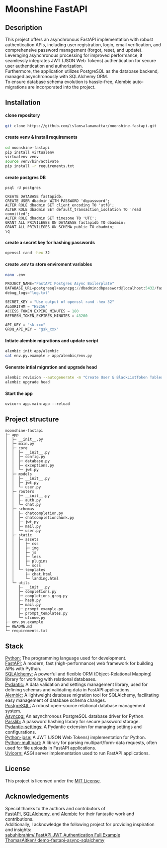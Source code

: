 # Moonshine FastAPI

## Description

This project offers an asynchronous FastAPI implementation with robust authentication APIs, including user registration, login, email verification, and comprehensive password management (forgot, reset, and update).  
Leveraging asynchronous processing for improved performance, it seamlessly integrates JWT (JSON Web Tokens) authentication for secure user authentication and authorization.  
Furthermore, the application utilizes PostgreSQL as the database backend, managed asynchronously with SQLAlchemy ORM.  
To ensure database schema evolution is hassle-free, Alembic auto-migrations are incorporated into the project.


## Installation

#### clone repository
```bash
git clone https://github.com/islamsalamamattar/moonshine-fastapi.git
```

#### create venv & install requirements
```bash
cd moonshine-fastapi
pip install virtualenv
virtualenv venv
source venv/bin/activate
pip install -r requirements.txt
```

#### create postgres DB
```
psql -U postgres
```
```
CREATE DATABASE fastapidb;
CREATE USER dbadmin WITH PASSWORD 'dbpassword';
ALTER ROLE dbadmin SET client_encoding TO 'utf8';
ALTER ROLE dbadmin SET default_transaction_isolation TO 'read committed';
ALTER ROLE dbadmin SET timezone TO 'UTC';
GRANT ALL PRIVILEGES ON DATABASE fastapidb TO dbadmin;
GRANT ALL PRIVILEGES ON SCHEMA public TO dbadmin;
\q
```

#### create a secret key for hashing passwords
```bash
openssl rand -hex 32
```

#### create .env to store enviroment variables
```bash
nano .env
```
```python
PROJECT_NAME="FastAPI Postgres Async Boilerplate"
DATABASE_URL=postgresql+asyncpg://dbadmin:dbpassword@localhost:5432/fastapidb
debug_logs="log.txt"

SECRET_KEY = "Use output of openssl rand -hex 32"
ALGORITHM = "HS256"
ACCESS_TOKEN_EXPIRE_MINUTES = 180
REFRESH_TOKEN_EXPIRES_MINUTES = 43200

API_KEY = "sk-xxx"
GROQ_API_KEY = "gsk_xxx"
```

#### Intiate alembic migrations and update script
```bash
alembic init app/alembic
cat env.py.example > app/alembic/env.py
```
#### Generate intial migration and upgrade head
```bash
alembic revision --autogenerate -m "Create User & BlackListToken Tables"
alembic upgrade head
```

#### Start the app
```
uvicorn app.main:app --reload
```

## Project structure
```
moonshine-fastapi
├─ app
│  ├─ __init__.py
│  ├─ main.py
│  ├─ core
│  │  ├─ __init__.py
│  │  ├─ config.py
│  │  ├─ database.py
│  │  ├─ exceptions.py
│  │  └─ jwt.py
│  ├─ models
│  │  ├─ __init__.py
│  │  ├─ jwt.py
│  │  └─ user.py
│  ├─ routers
│  │  ├─ __init__.py
│  │  ├─ auth.py
│  │  └─ chat.py
│  ├─ schemas
│  │  ├─ chatcompletion.py
│  │  ├─ chatcompletionchunk.py
│  │  ├─ jwt.py
│  │  ├─ mail.py
│  │  └─ user.py
│  ├─ static
│  │  ├─ assets
│  │  │  ├─ css
│  │  │  ├─ img
│  │  │  ├─ js
│  │  │  ├─ less
│  │  │  ├─ plugins
│  │  │  └─ scss
│  │  └─ templates
│  │     ├─ chat.html
│  │     └─ landing.html
│  └─ utils
│     ├─ __init__.py
│     ├─ completions.py
│     ├─ completions_groq.py
│     ├─ hash.py
│     ├─ mail.py
│     ├─ prompt_example.py
│     ├─ prompt_templates.py
│     └─ utcnow.py
├─ env.py.example
├─ README.md
└─ requirements.txt

```


## Stack
[Python:](https://www.python.org/) The programming language used for development.  
[FastAPI:](https://fastapi.tiangolo.com/) A modern, fast (high-performance) web framework for building APIs with Python.  
[SQLAlchemy:](https://www.sqlalchemy.org/) A powerful and flexible ORM (Object-Relational Mapping) library for working with relational databases.  
[Pydantic:](https://docs.pydantic.dev/latest/) A data validation and settings management library, used for defining schemas and validating data in FastAPI applications.  
[Alembic:](https://alembic.sqlalchemy.org/) A lightweight database migration tool for SQLAlchemy, facilitating easy management of database schema changes.  
[PostgreSQL:](https://www.postgresql.org/) A robust open-source relational database management system.  
[Asyncpg:](https://github.com/MagicStack/asyncpg) An asynchronous PostgreSQL database driver for Python.  
[Passlib:](https://pypi.org/project/passlib/) A password hashing library for secure password storage.  
[Pydantic-settings:](https://pypi.org/project/pydantic-settings/) A Pydantic extension for managing settings and configurations.  
[Python-jose:](https://pypi.org/project/python-jose/) A JWT (JSON Web Tokens) implementation for Python.  
[Python-multipart:](https://pypi.org/project/python-multipart/) A library for parsing multipart/form-data requests, often used for file uploads in FastAPI applications.  
[Uvicorn:](https://www.uvicorn.org/) ASGI server implementation used to run FastAPI applications.

## License
This project is licensed under the [MIT License](https://opensource.org/licenses/MIT).

## Acknowledgements
Special thanks to the authors and contributors of  
[FastAPI](https://fastapi.tiangolo.com/), [SQLAlchemy](https://www.sqlalchemy.org/), and [Alembic](https://pypi.org/project/alembic/) for their fantastic work and contributions.  
Additionally, I acknowledge the following project for providing inspiration and insights:  
[sabuhibrahim/ FastAPI JWT Authentication Full Example](https://github.com/sabuhibrahim/fastapi-jwt-auth-full-example)  
[ThomasAitken/ demo-fastapi-async-sqlalchemy](https://github.com/ThomasAitken/demo-fastapi-async-sqlalchemy)

